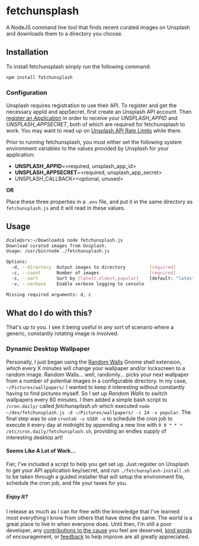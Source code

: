 # fetchunsplash

A NodeJS command line tool that finds recent curated images on Unsplash and downloads them to a directory you choose.

## Installation

To install fetchunsplash simply run the following command:

```sh
npm install fetchunsplash
```

### Configuration

Unsplash requires registration to use their API. To register and get the necessary appId and appSecret, first create an Unsplash API account. Then [register an Application](https://unsplash.com/documentation#registering-your-application) in order to receive your *UNSPLASH_APPID* and *UNSPLASH_APPSECRET*, both of which are required for fetchunsplash to work. You may want to read up on [Unsplash API Rate Limits](https://unsplash.com/documentation#rate-limiting) while there.

Prior to running fetchunsplash, you must either set the following system environment variables to the values provided by Unsplash for your application:

 * **UNSPLASH_APPID**=<required, unsplash_app_id>
 * **UNSPLASH_APPSECRET**=<required, unsplash_app_secret>
 * UNSPLASH_CALLBACK=<optional, unused>

**OR** 

Place these three properties in a `.env` file, and put it in the same directory as `fetchunsplash.js` and it will read in these values.


## Usage

```sh
dzale@srv:~/Downloads$ node fetchunsplash.js 
Download curated images from Unsplash.
Usage: /usr/bin/node ./fetchunsplash.js

Options:
  -d, --directory  Output images to directory         [required]
  -c, --count      Number of images                   [required]
  -s, --sort       Sort by [latest,oldest,popular]    [default: "latest"]
  -v, --verbose    Enable verbose logging to console

Missing required arguments: d, c

```


## What do I do with this?

That's up to you. I see it being useful in any sort of scenario where a generic, constantly rotating image is involved.

### Dynamic Desktop Wallpaper

Personally, I just began using the [Random Walls](https://github.com/rodakorn/randwall) Gnome shell extension, which every X minutes will change your wallpaper and/or lockscreen to a random image. Random Walls... well, randomly... picks your next wallpaper from a number of potential images in a configurable directory. In my case, `~/Pictures/wallpapers/`
I wanted to keep it interesting without constantly having to find pictures myself. So I set up *Random Walls* to switch wallpapers every 60 minutes.
I then added a simple bash script to `/cron.daily/` called *fetchunsplash.sh* which executed `node ~/dev/fetchunsplash.js -d ~/Pictures/wallpapers/ -c 24 -s popular`.
The final step was to use `crontab -u USER -e` to schedule the *cron* job to execute it every day at midnight by appending a new line with `0 0 * * * /etc/cron.daily/fetchunsplash.sh`, providing an endles supply of interesting desktop art!

#### Seems Like A Lot of Work...

Fair, I've included a script to help you get set up. Just register on Unsplash to get your API application key/secret, and run `./fetchunsplash-install.sh` to be taken through a guided installer that will setup the environment file, schedule the cron job, and file your taxes for you.

##### Enjoy It?

I release as much as I can for free with the knowledge that I've learned most everything I know from others that have done the same. The world is a great place to live in when everyone does. Until then, I'm still a poor developer, any [contributions to the cause](https://dzale.net/donate) you feel are deserved, [kind words](mailto:david.zaletanski@gmail.com) of encouragement, or [feedback](https://github.com/david-zaletanski/fetchunsplash/issues) to help improve are all greatly appreciated. 
